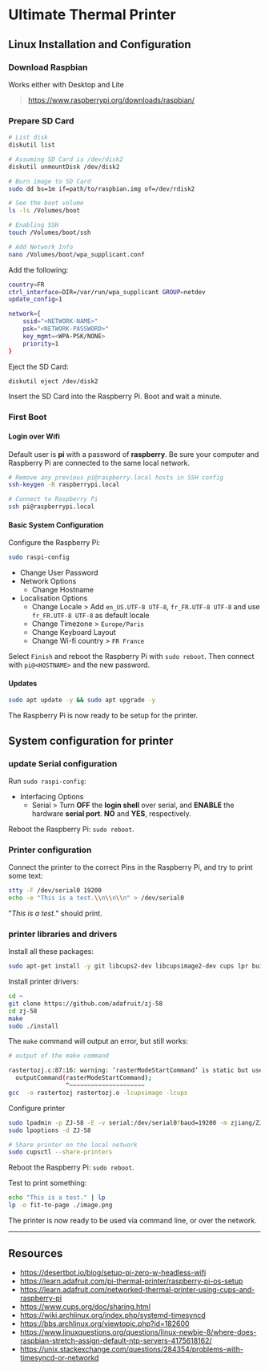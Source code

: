 # Ultimate Thermal Printer


## Linux Installation and Configuration

### Download Raspbian
Works either with Desktop and Lite
> https://www.raspberrypi.org/downloads/raspbian/

### Prepare SD Card

```bash
# List disk
diskutil list

# Assuming SD Card is /dev/disk2
diskutil unmountDisk /dev/disk2

# Burn image to SD Card
sudo dd bs=1m if=path/to/raspbian.img of=/dev/rdisk2

# See the boot volume
ls -ls /Volumes/boot

# Enabling SSH
touch /Volumes/boot/ssh

# Add Network Info
nano /Volumes/boot/wpa_supplicant.conf
```

Add the following:
```bash
country=FR
ctrl_interface=DIR=/var/run/wpa_supplicant GROUP=netdev
update_config=1

network={
    ssid="<NETWORK-NAME>"
    psk="<NETWORK-PASSWORD>"
    key_mgmt=<WPA-PSK/NONE>
    priority=1
}
```

Eject the SD Card:
```bash
diskutil eject /dev/disk2
```

Insert the SD Card into the Raspberry Pi. Boot and wait a minute.

### First Boot

#### Login over Wifi
Default user is **pi** with a password of **raspberry**.
Be sure your computer and Raspberry Pi are connected to the same local network.

```bash
# Remove any previous pi@raspberry.local hosts in SSH config
ssh-keygen -R raspberrypi.local

# Connect to Raspberry Pi
ssh pi@raspberrypi.local
```

#### Basic System Configuration

Configure the Raspberry Pi:
```bash
sudo raspi-config
```

- Change User Password
- Network Options
  - Change Hostname
- Localisation Options
  - Change Locale > Add `en_US.UTF-8 UTF-8`, `fr_FR.UTF-8 UTF-8` and use `fr_FR.UTF-8 UTF-8` as default locale
  - Change Timezone > `Europe/Paris`
  - Change Keyboard Layout
  - Change Wi-fi country > `FR France`

Select `Finish` and reboot the Raspberry Pi with `sudo reboot`. Then connect with `pi@<HOSTNAME>` and the new password.

#### Updates
```bash
sudo apt update -y && sudo apt upgrade -y
```

The Raspberry Pi is now ready to be setup for the printer.

## System configuration for printer

### update Serial configuration
Run `sudo raspi-config`:
- Interfacing Options
  - Serial > Turn **OFF** the **login shell** over serial, and **ENABLE** the hardware **serial port**. **NO** and **YES**, respectively.

Reboot the Raspberry Pi: `sudo reboot`.

### Printer configuration

Connect the printer to the correct Pins in the Raspberry Pi, and try to print some text:

```bash
stty -F /dev/serial0 19200
echo -e "This is a test.\\n\\n\\n" > /dev/serial0
```

"*This is a test.*" should print.

### printer libraries and drivers

Install all these packages:
```bash
sudo apt-get install -y git libcups2-dev libcupsimage2-dev cups lpr build-essential system-config-printer wiringpi python-serial python-pil python-unidecode
```

Install printer drivers:
```bash
cd ~
git clone https://github.com/adafruit/zj-58
cd zj-58
make
sudo ./install
```

The `make` command will output an error, but still works:

```bash
# output of the make command

rastertozj.c:87:16: warning: ‘rasterModeStartCommand’ is static but used in inline function ‘rasterheader’ which is not static
  outputCommand(rasterModeStartCommand);
                ^~~~~~~~~~~~~~~~~~~~~~
gcc  -o rastertozj rastertozj.o -lcupsimage -lcups
```

Configure printer
```bash
sudo lpadmin -p ZJ-58 -E -v serial:/dev/serial0?baud=19200 -m zjiang/ZJ-58.ppd
sudo lpoptions -d ZJ-58

# Share printer on the local network
sudo cupsctl --share-printers
```

Reboot the Raspberry Pi: `sudo reboot`.

Test to print something:

```bash
echo "This is a test." | lp
lp -o fit-to-page ./image.png
```

The printer is now ready to be used via command line, or over the network.

---
## Resources
- https://desertbot.io/blog/setup-pi-zero-w-headless-wifi
- https://learn.adafruit.com/pi-thermal-printer/raspberry-pi-os-setup
- https://learn.adafruit.com/networked-thermal-printer-using-cups-and-raspberry-pi
- https://www.cups.org/doc/sharing.html
- https://wiki.archlinux.org/index.php/systemd-timesyncd
- https://bbs.archlinux.org/viewtopic.php?id=182600
- https://www.linuxquestions.org/questions/linux-newbie-8/where-does-raspbian-stretch-assign-default-ntp-servers-4175618162/
- https://unix.stackexchange.com/questions/284354/problems-with-timesyncd-or-networkd